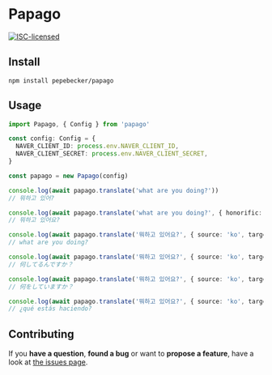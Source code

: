 # Papago

[![ISC-licensed](https://img.shields.io/github/license/pepebecker/papago.svg)](https://choosealicense.com/licenses/isc/)

## Install

```shell
npm install pepebecker/papago
```

## Usage

```ts
import Papago, { Config } from 'papago'

const config: Config = {
  NAVER_CLIENT_ID: process.env.NAVER_CLIENT_ID,
  NAVER_CLIENT_SECRET: process.env.NAVER_CLIENT_SECRET,
}

const papago = new Papago(config)

console.log(await papago.translate('what are you doing?'))
// 뭐하고 있어?

console.log(await papago.translate('what are you doing?', { honorific: true }))
// 뭐하고 있어요?

console.log(await papago.translate('뭐하고 있어요?', { source: 'ko', target: 'en' }))
// what are you doing?

console.log(await papago.translate('뭐하고 있어요?', { source: 'ko', target: 'ja' }))
// 何してるんですか？

console.log(await papago.translate('뭐하고 있어요?', { source: 'ko', target: 'ja', honorific: true }))
// 何をしていますか？

console.log(await papago.translate('뭐하고 있어요?', { source: 'ko', target: 'es' }))
// ¿qué estás haciendo?
```

## Contributing

If you **have a question**, **found a bug** or want to **propose a feature**, have a look at [the issues page](https://github.com/pepebecker/papago/issues).
